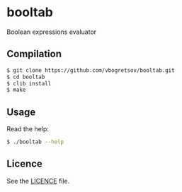 # booltab

Boolean expressions evaluator

## Compilation

```bash
$ git clone https://github.com/vbogretsov/booltab.git
$ cd booltab
$ clib install
$ make
```

## Usage

Read the help:

```bash
$ ./booltab --help
```

## Licence

See the [LICENCE](https://github.com/vbogretsov/booltab/blob/master/LICENSE) file.
